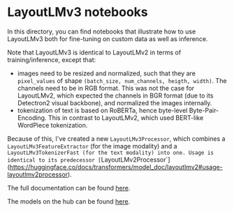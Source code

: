 # LayoutLMv3 notebooks
In this directory, you can find notebooks that illustrate how to use LayoutLMv3 both for fine-tuning on custom data as well as inference. 

Note that LayoutLMv3 is identical to LayoutLMv2 in terms of training/inference, except that:
* images need to be resized and normalized, such that they are `pixel_values` of shape `(batch_size, num_channels, heigth, width)`. The channels need to be in RGB format. This was not the case for LayoutLMv2, which expected the channels in BGR format (due to its Detectron2 visual backbone), and normalized the images internally.
* tokenization of text is based on RoBERTa, hence byte-level Byte-Pair-Encoding. This in contrast to LayoutLMv2, which used BERT-like WordPiece tokenization.

Because of this, I've created a new `LayoutLMv3Processor`, which combines a `LayoutLMv3FeatureExtractor` (for the image modality) and a `LayoutLMv3TokenizerFast (for the text modality) into one. Usage is identical to its predecessor [`LayoutLMv2Processor`](https://huggingface.co/docs/transformers/model_doc/layoutlmv2#usage-layoutlmv2processor).

The full documentation can be found [here](https://huggingface.co/transformers/model_doc/layoutlmv3.html).

The models on the hub can be found [here](https://huggingface.co/models?search=layoutlmv3).
